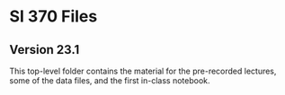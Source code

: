 # SI 370 Files
## Version 23.1
This top-level folder contains the material for the pre-recorded lectures,
some of the data files, and the first in-class notebook.